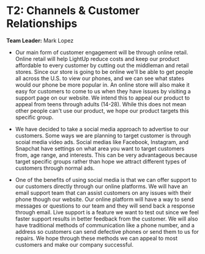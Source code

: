 # T2: Channels & Customer Relationships

**Team Leader:** Mark Lopez

- Our main form of customer engagement will be through online retail. Online retail will help LightUp reduce costs and keep our product affordable to every customer by cutting out the middleman and retail stores.
Since our store is going to be online we'll be able to get people all across the U.S. to view our phones, and we can see what states would our phone be more popular in. An online store will also make it easy for customers to come to us when they have issues by visiting a support page on our website.
We intend this to appeal our product to appeal from teens through adults (14-28). While this does not mean other people can't use our product, we hope our product targets this specific group.
 
- We have decided to take a social media approach to advertise to our customers. Some ways we are planning to target customer is through scoial media video ads. 
Social medias like Facebook, Instagram, and Snapchat have settings on what area you want to target customers from, age range, and interests. This can be very advantageous because target specific groups rather than hope we attract different types of customers through normal ads.

- One of the benefits of using social media is that we can offer support to our customers directly through our online platforms. We will have an email support team that can assist customers on any issues with their phone though our website. Our online platform will have a way to send messages or questions to our team and they will send back a response through email.
Live support is a feature we want to test out since we feel faster support results in better feedback from the customer. We will also have traditional methods of communication like a phone number, and a address so customers can send defective phones or send them to us for repairs.
We hope through these methods we can appeal to most customers and make our company successful.



